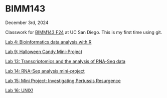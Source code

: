 # BIMM143
December 3rd, 2024

Classwork for [BIMM143 F24](https://bioboot.github.io/bimm143_F24/schedule/) at UC San Diego. This is my first time using git.


[Lab 4: Bioinformatics data analysis with R](https://github.com/Adambish67/BIMM143_Github/tree/main/Lab%204%20Optional%20Extra%20Credit)

[Lab 9: Halloween Candy Mini-Project](https://github.com/Adambish67/BIMM143_Github/tree/main/Lab09)

[Lab 13: Transcriptomics and the analysis of RNA-Seq data](https://github.com/Adambish67/BIMM143_Github/tree/main/Lab13)

[Lab 14: RNA-Seq analysis mini-project](https://github.com/Adambish67/BIMM143_Github/tree/main/Lab%2014)

[Lab 15: Mini Project: Investigating Pertussis Resurgence](https://github.com/Adambish67/BIMM143_Github/tree/main/Lab%2015)

[Lab 16: UNIX!](https://github.com/Adambish67/BIMM143_Github/tree/main/Lab%2016%202)

